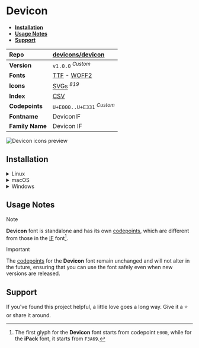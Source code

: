 # Devicon

- [**Installation**](#installation)
- [**Usage Notes**](#usage-notes)
- [**Support**](#support)

| Repo            | [devicons/devicon](https://github.com/devicons/devicon)                                                                                                                       |
| :-------------- | :---------------------------------------------------------------------------------------------------------------------------------------------------------------------------- |
| **Version**     | `v1.0.0` <sup>_Custom_</sup>                                                                                                                                                  |
| **Fonts**       | [TTF](https://raw.githubusercontent.com/iconicFonts/if/main/fonts/TTF/Devicon.ttf) - [WOFF2](https://raw.githubusercontent.com/iconicFonts/if/main/fonts/WOFF2/Devicon.woff2) |
| **Icons**       | [SVGs](https://github.com/iconicFonts/if/tree/main/packs/Devicon/svgs) <sup>_819_</sup>                                                                                       |
| **Index**       | [CSV](https://github.com/iconicFonts/if/blob/main/indices/Devicon.csv)                                                                                                        |
| **Codepoints**  | `U+E000..U+E331` <sup>_Custom_</sup>                                                                                                                                          |
| **Fontname**    | DeviconIF                                                                                                                                                                     |
| **Family Name** | Devicon IF                                                                                                                                                                    |

<picture>
  <source media="(prefers-color-scheme: dark)" srcset="https://raw.githubusercontent.com/iconicFonts/if/main/imgs/Devicon_dark.png">
  <img alt="Devicon icons preview" src="https://raw.githubusercontent.com/iconicFonts/if/main/imgs/Devicon_light.png">
</picture>

## Installation

<details>

<summary>Linux</summary>

```sh
curl -o ~/.local/share/fonts/Devicon.ttf https://raw.githubusercontent.com/iconicFonts/if/main/fonts/TTF/Devicon.ttf

# Refresh the font cache:
fc-cache -f ~/.local/share/fonts
```

</details>

<details>

<summary>macOS</summary>

```sh
curl -o ~/Library/Fonts/Devicon.ttf https://raw.githubusercontent.com/iconicFonts/if/main/fonts/TTF/Devicon.ttf
```

</details>

<details>

<summary>Windows</summary>

```sh
curl -o C:\Windows\Fonts\Devicon.ttf https://raw.githubusercontent.com/iconicFonts/if/main/fonts/TTF/Devicon.ttf
```

</details>

## Usage Notes

> [!NOTE]  
> **Devicon** font is standalone and has its own [codepoints](https://github.com/iconicFonts/if/blob/main/indices/Devicon.csv), which are different from those in the [IF](https://github.com/iconicFonts/if/blob/main/indices/if.csv) font[^1].

> [!IMPORTANT]
> The [codepoints](https://github.com/iconicFonts/if/blob/main/indices/Devicon.csv) for the **Devicon** font remain unchanged and will not alter in the future, ensuring that you can use the font safely even when new versions are released.

## Support

If you've found this project helpful, a little love goes a long way. Give it a :star: or share it around.

[^1]: The first glyph for the **Devicon** font starts from codepoint `E000`, while for the **iPack** font, it starts from `F3A69`.
